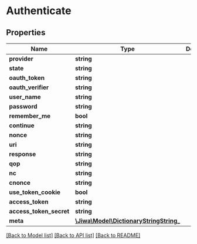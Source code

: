 # Authenticate

## Properties
Name | Type | Description | Notes
------------ | ------------- | ------------- | -------------
**provider** | **string** |  | [optional] 
**state** | **string** |  | [optional] 
**oauth_token** | **string** |  | [optional] 
**oauth_verifier** | **string** |  | [optional] 
**user_name** | **string** |  | [optional] 
**password** | **string** |  | [optional] 
**remember_me** | **bool** |  | [optional] 
**continue** | **string** |  | [optional] 
**nonce** | **string** |  | [optional] 
**uri** | **string** |  | [optional] 
**response** | **string** |  | [optional] 
**qop** | **string** |  | [optional] 
**nc** | **string** |  | [optional] 
**cnonce** | **string** |  | [optional] 
**use_token_cookie** | **bool** |  | [optional] 
**access_token** | **string** |  | [optional] 
**access_token_secret** | **string** |  | [optional] 
**meta** | [**\Jiwa\Model\DictionaryStringString_**](DictionaryStringString_.md) |  | [optional] 

[[Back to Model list]](../README.md#documentation-for-models) [[Back to API list]](../README.md#documentation-for-api-endpoints) [[Back to README]](../README.md)


